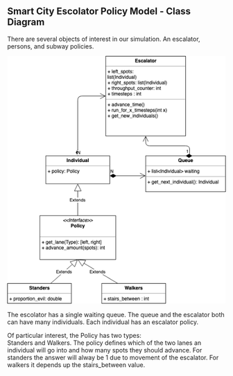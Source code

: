 ## Smart City Escolator Policy Model - Class Diagram

There are several objects of interest in our simulation.  An escalator, persons, and subway policies. 


![Class Diagram](../images/Class.png)

The escolator has a single waiting queue.  The queue and the escalator both can have many individuals.  Each individual has an escalator policy.  

Of particular interest, the Policy has two types:  
Standers and Walkers.   The policy defines which of the two lanes an individual will go into and how many spots they should advance.  For standers the answer will alway be 1 due to movement of the escalator.   For walkers it depends up the stairs_between value. 

